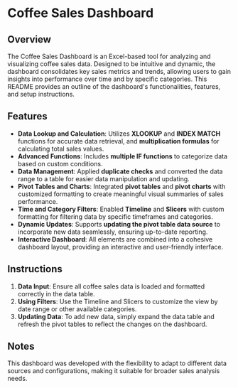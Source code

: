 # Coffee Sales Dashboard

## Overview
The Coffee Sales Dashboard is an Excel-based tool for analyzing and visualizing coffee sales data. Designed to be intuitive and dynamic, the dashboard consolidates key sales metrics and trends, allowing users to gain insights into performance over time and by specific categories. This README provides an outline of the dashboard's functionalities, features, and setup instructions.

## Features

- **Data Lookup and Calculation**: Utilizes **XLOOKUP** and **INDEX MATCH** functions for accurate data retrieval, and **multiplication formulas** for calculating total sales values.
- **Advanced Functions**: Includes **multiple IF functions** to categorize data based on custom conditions.
- **Data Management**: Applied **duplicate checks** and converted the data range to a table for easier data manipulation and updating.
- **Pivot Tables and Charts**: Integrated **pivot tables** and **pivot charts** with customized formatting to create meaningful visual summaries of sales performance.
- **Time and Category Filters**: Enabled **Timeline** and **Slicers** with custom formatting for filtering data by specific timeframes and categories.
- **Dynamic Updates**: Supports **updating the pivot table data source** to incorporate new data seamlessly, ensuring up-to-date reporting.
- **Interactive Dashboard**: All elements are combined into a cohesive dashboard layout, providing an interactive and user-friendly interface.

## Instructions

1. **Data Input**: Ensure all coffee sales data is loaded and formatted correctly in the data table.
2. **Using Filters**: Use the Timeline and Slicers to customize the view by date range or other available categories.
3. **Updating Data**: To add new data, simply expand the data table and refresh the pivot tables to reflect the changes on the dashboard.

## Notes
This dashboard was developed with the flexibility to adapt to different data sources and configurations, making it suitable for broader sales analysis needs.

